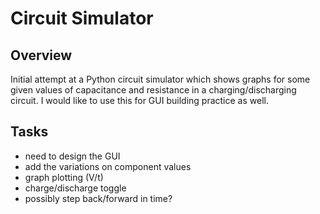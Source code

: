 # Circuit Simulator

## Overview

Initial attempt at a Python circuit simulator which shows graphs for some given
values of capacitance and resistance in a charging/discharging circuit. I would
like to use this for GUI building practice as well.

## Tasks

  - need to design the GUI
  - add the variations on component values
  - graph plotting (V/t)
  - charge/discharge toggle
  - possibly step back/forward in time?
